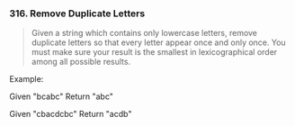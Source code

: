 ### 316. Remove Duplicate Letters
>Given a string which contains only lowercase letters, remove duplicate letters so that every letter appear once and only once. 
>You must make sure your result is the smallest in lexicographical order among all possible results.

Example:

Given "bcabc"
Return "abc"

Given "cbacdcbc"
Return "acdb"
